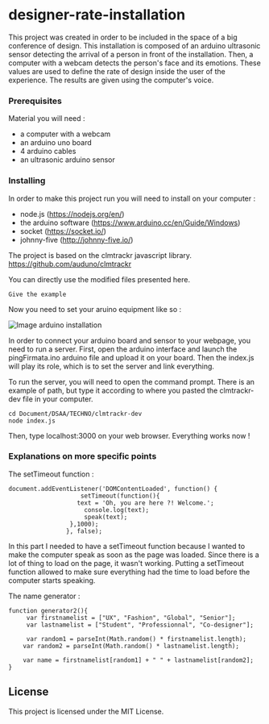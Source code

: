 # designer-rate-installation
This project was created in order to be included in the space of a big conference of design. 
This installation is composed of an arduino ultrasonic sensor detecting the arrival of a person in front of the installation. Then, a computer with a webcam detects the person's face and its emotions. These values are used to define the rate of design inside the user of the experience. The results are given using the computer's voice. 

### Prerequisites

Material you will need :
- a computer with a webcam
- an arduino uno board
- 4 arduino cables
- an ultrasonic arduino sensor

### Installing

In order to make this project run you will need to install on your computer : 
- node.js (https://nodejs.org/en/)
- the arduino software (https://www.arduino.cc/en/Guide/Windows)
- socket (https://socket.io/)
- johnny-five (http://johnny-five.io/)

The project is based on the clmtrackr javascript library.
https://github.com/auduno/clmtrackr

You can directly use the modified files presented here.




```
Give the example
```

Now you need to set your aruino equipment like so :

![Image arduino installation](https://www.carnetdumaker.net/uploads/img_attachments/large/sonar_arduino_bb.jpg)

In order to connect your arduino board and sensor to your webpage, you need to run a server. 
First, open the arduino interface and launch the pingFirmata.ino arduino file and upload it on your board.
Then the index.js will play its role, which is to set the server and link everything. 

To run the server, you will need to open the command prompt.
There is an example of path, but type it according to where you pasted the clmtrackr-dev file in your computer.

```
cd Document/DSAA/TECHNO/clmtrackr-dev
node index.js
```

Then, type localhost:3000 on your web browser.
Everything works now ! 

### Explanations on more specific points

The setTimeout function :

```
document.addEventListener('DOMContentLoaded', function() {
					setTimeout(function(){
				   text = 'Oh, you are here ?! Welcome.';
					 console.log(text);
					 speak(text);
				 },1000);
				}, false);
```
In this part I needed to have a setTimeout function because I wanted to make the computer speak as soon as the page was loaded. Since there is a lot of thing to load on the page, it wasn't working. Putting a setTimeout function allowed to make sure everything had the time to load before the computer starts speaking. 

The name generator :

```
function generator2(){
	 var firstnamelist = ["UX", "Fashion", "Global", "Senior"];
	 var lastnamelist = ["Student", "Professionnal", "Co-designer"];

	 var random1 = parseInt(Math.random() * firstnamelist.length);
	var random2 = parseInt(Math.random() * lastnamelist.length);

	var name = firstnamelist[random1] + " " + lastnamelist[random2];
}
```

## License

This project is licensed under the MIT License.

